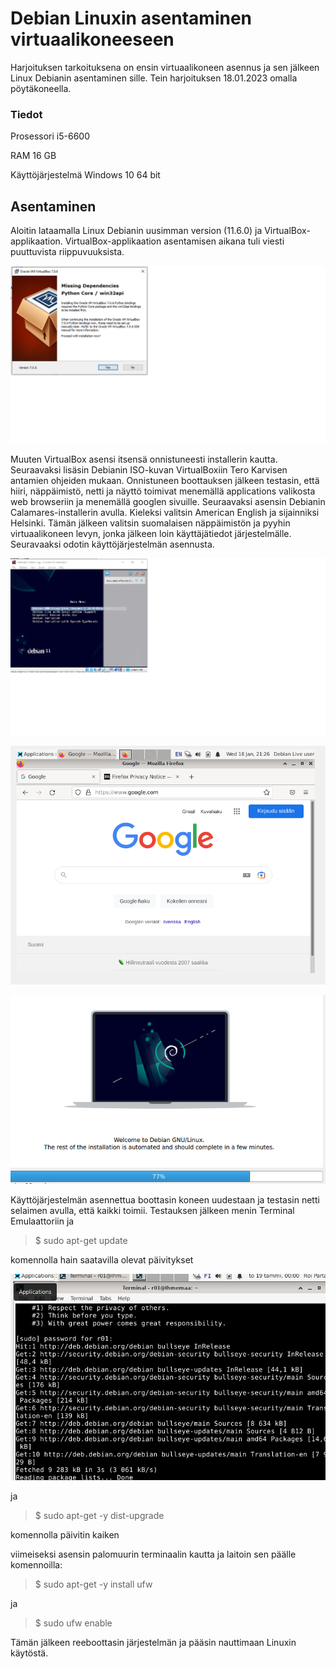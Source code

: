 # Debian Linuxin asentaminen virtuaalikoneeseen
Harjoituksen tarkoituksena on ensin virtuaalikoneen asennus ja sen jälkeen Linux Debianin asentaminen sille. Tein harjoituksen 18.01.2023 omalla pöytäkoneella.

 ###  Tiedot
 
 Prosessori i5-6600
 
 RAM 16 GB
 
 Käyttöjärjestelmä Windows 10 64 bit
 
 
## Asentaminen

Aloitin lataamalla Linux Debianin uusimman version (11.6.0) ja VirtualBox-applikaation. VirtualBox-applikaation asentamisen aikana tuli viesti puuttuvista riippuvuuksista.


![Add file: Upload](Missing.png)


Muuten VirtualBox asensi itsensä onnistuneesti installerin kautta. Seuraavaksi lisäsin Debianin ISO-kuvan VirtualBoxiin Tero Karvisen antamien ohjeiden mukaan. Onnistuneen boottauksen jälkeen testasin, että hiiri, näppäimistö, netti ja näyttö toimivat menemällä applications valikosta web browseriin ja menemällä googlen sivuille. Seuraavaksi asensin Debianin Calamares-installerin avulla. Kieleksi valitsin American English ja sijainniksi Helsinki. Tämän jälkeen valitsin suomalaisen näppäimistön ja pyyhin virtuaalikoneen levyn, jonka jälkeen loin käyttäjätiedot järjestelmälle. Seuravaaksi odotin käyttöjärjestelmän asennusta.




![Add file: Upload](boot.png)






![Add file: Upload](toimii.png)






![Add file: Upload](lataa.png)





Käyttöjärjestelmän asennettua boottasin koneen uudestaan ja testasin netti selaimen avulla, että kaikki toimii.
Testauksen jälkeen menin Terminal Emulaattoriin ja
>$ sudo apt-get update 

komennolla hain saatavilla olevat päivitykset






![Add file: Upload](paivitys.png)






ja 

>$ sudo apt-get -y dist-upgrade

komennolla päivitin kaiken

viimeiseksi asensin palomuurin terminaalin kautta ja laitoin sen päälle komennoilla:

>$ sudo apt-get -y install ufw

ja

>$ sudo ufw enable

Tämän jälkeen reeboottasin järjestelmän ja pääsin nauttimaan Linuxin käytöstä.
